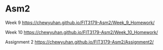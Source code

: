 # Asm2
Week 9
https://chewyuhan.github.io/FIT3179-Asm2/Week_9_Homework/


Week 10
https://chewyuhan.github.io/FIT3179-Asm2/Week_10_Homework/

Assignment 2
https://chewyuhan.github.io/FIT3179-Asm2/Assignment2/

